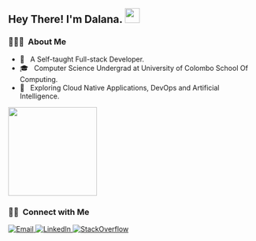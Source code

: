 ## Hey There! I'm Dalana. <img src="https://raw.githubusercontent.com/iampavangandhi/iampavangandhi/master/gifs/Hi.gif" width="30px"></h2>


<h3> 👨🏻‍💻 &nbsp;About Me </h3>

- 🤔 &nbsp; A Self-taught Full-stack Developer.
- 🎓 &nbsp; Computer Science Undergrad at University of Colombo School Of Computing.
- 🌱 &nbsp; Exploring Cloud Native Applications, DevOps and Artificial Intelligence.

<a href="https://github.com/dalanad">
  <img height="180em" src="https://github-readme-stats.vercel.app/api?username=dalanad&show_icons=true" />
</a>

<br/>

<h3> 🤝🏻 &nbsp;Connect with Me </h3>

<a href="mailto:dalana.dhar@gmail.com">
  <img alt="Email" src="https://img.shields.io/badge/Gmail-D14836?style=for-the-badge&logo=gmail&logoColor=white">
</a>

<a href="https://www.linkedin.com/in/dalanad/">
  <img alt="LinkedIn" src="https://img.shields.io/badge/LinkedIn-0077B5?style=for-the-badge&logo=linkedin&logoColor=white">
</a>

<a href="https://stackoverflow.com/users/9680830/dalana-pasindu">
  <img alt="StackOverflow" src="https://img.shields.io/badge/Stack_Overflow-FE7A16?style=for-the-badge&logo=stack-overflow&logoColor=white">
</a>
